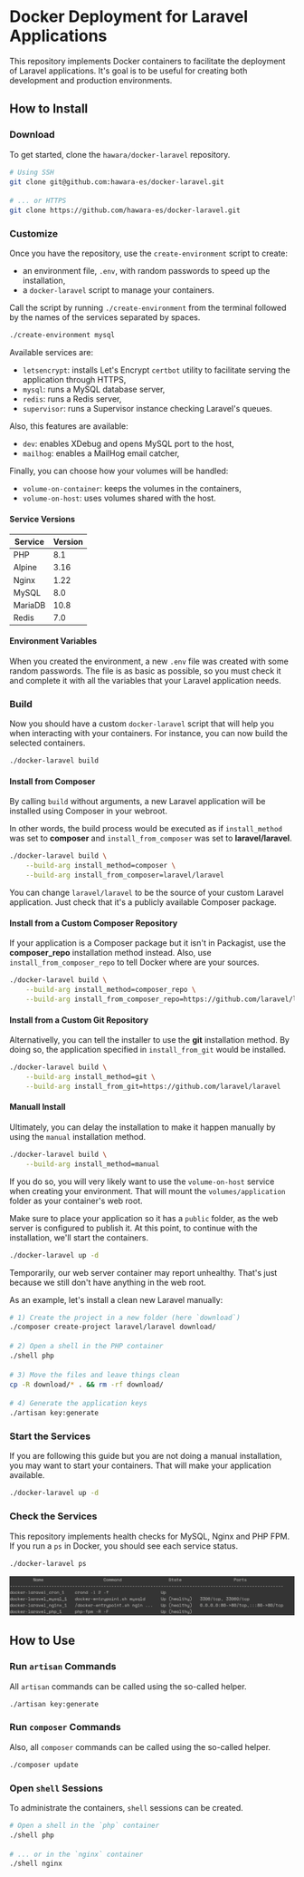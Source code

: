 # Docker Deployment for Laravel Applications

This repository implements Docker containers to facilitate the deployment of Laravel applications. It's goal is to be useful for creating both development and production environments.

## How to Install

### Download

To get started, clone the `hawara/docker-laravel` repository.

```bash
# Using SSH
git clone git@github.com:hawara-es/docker-laravel.git

# ... or HTTPS
git clone https://github.com/hawara-es/docker-laravel.git
```

### Customize

Once you have the repository, use the `create-environment` script to create:

- an environment file, `.env`, with random passwords to speed up the installation,
- a `docker-laravel` script to manage your containers.

Call the script by running `./create-environment` from the terminal followed by the names of the services separated by spaces.

```bash
./create-environment mysql
```

Available services are:

- `letsencrypt`: installs Let's Encrypt `certbot` utility to facilitate serving the application through HTTPS,
- `mysql`: runs a MySQL database server,
- `redis`: runs a Redis server,
- `supervisor`: runs a Supervisor instance checking Laravel's queues.

Also, this features are available:

- `dev`: enables XDebug and opens MySQL port to the host,
- `mailhog`: enables a MailHog email catcher,

Finally, you can choose how your volumes will be handled:

- `volume-on-container`: keeps the volumes in the containers,
- `volume-on-host`: uses volumes shared with the host.

#### Service Versions

| Service | Version |
| --- | --- |
| PHP | 8.1 |
| Alpine | 3.16 |
| Nginx | 1.22 |
| MySQL | 8.0 |
| MariaDB | 10.8 |
| Redis | 7.0 |

#### Environment Variables

When you created the environment, a new `.env` file was created with some random passwords. The file is as basic as possible, so you must check it and complete it with all the variables that your Laravel application needs.

### Build

Now you should have a custom `docker-laravel` script that will help you when interacting with your containers. For instance, you can now build the selected containers.

```bash
./docker-laravel build
```

#### Install from Composer

By calling `build` without arguments, a new Laravel application will be installed using Composer in your webroot.

In other words, the build process would be executed as if `install_method` was set to **composer** and `install_from_composer` was set to **laravel/laravel**.

```bash
./docker-laravel build \
    --build-arg install_method=composer \
    --build-arg install_from_composer=laravel/laravel
```

You can change `laravel/laravel` to be the source of your custom Laravel application. Just check that it's a publicly available Composer package.

#### Install from a Custom Composer Repository

If your application is a Composer package but it isn't in Packagist, use the **composer_repo** installation method instead. Also, use `install_from_composer_repo` to tell Docker where are your sources.

```bash
./docker-laravel build \
    --build-arg install_method=composer_repo \
    --build-arg install_from_composer_repo=https://github.com/laravel/laravel
```

#### Install from a Custom Git Repository

Alternativelly, you can tell the installer to use the **git** installation method. By doing so, the application specified in `install_from_git` would be installed.

```bash
./docker-laravel build \
    --build-arg install_method=git \
    --build-arg install_from_git=https://github.com/laravel/laravel
```

#### Manuall Install

Ultimately, you can delay the installation to make it happen manually by using the `manual` installation method.

```bash
./docker-laravel build \
    --build-arg install_method=manual
```

If you do so, you will very likely want to use the `volume-on-host` service when creating your environment. That will mount the `volumes/application` folder as your container's web root.

Make sure to place your application so it has a `public` folder, as the web server is configured to publish it. At this point, to continue with the installation, we'll start the containers.

```bash
./docker-laravel up -d
```

Temporarily, our web server container may report unhealthy. That's just because we still don't have anything in the web root.

As an example, let's install a clean new Laravel manually:

```sh
# 1) Create the project in a new folder (here `download`)
./composer create-project laravel/laravel download/

# 2) Open a shell in the PHP container
./shell php

# 3) Move the files and leave things clean
cp -R download/* . && rm -rf download/

# 4) Generate the application keys
./artisan key:generate
```

### Start the Services

If you are following this guide but you are not doing a manual installation, you may want to start your containers. That will make your application available.

```bash
./docker-laravel up -d
```

### Check the Services

This repository implements health checks for MySQL, Nginx and PHP FPM. If you run a `ps` in Docker, you should see each service status.

```bash
./docker-laravel ps
```

![List of for containers Cron, MySQL, Nginx and PHP running in a healthy state](./docker-images/containers_screenshot.png)

## How to Use

### Run `artisan` Commands

All `artisan` commands can be called using the so-called helper.

```bash
./artisan key:generate
```

### Run `composer` Commands

Also, all `composer` commands can be called using the so-called helper.

```bash
./composer update
```

### Open `shell` Sessions

To administrate the containers, `shell` sessions can be created.

```bash
# Open a shell in the `php` container
./shell php

# ... or in the `nginx` container
./shell nginx
```
